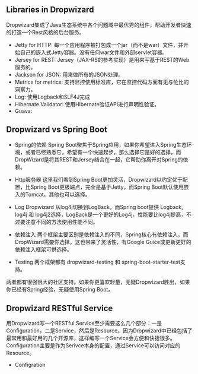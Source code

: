 ## Libraries in Dropwizard
Dropwizard集成了Java生态系统中各个问题域中最优秀的组件，帮助开发者快速的打造一个Rest风格的后台服务。
- Jetty for HTTP: 每一个应用程序被打包成一个jar（而不是war）文件，并开始自己的嵌入式Jetty容器。没有任何war文件和外部servlet容器。
- Jersey for REST: Jersey（JAX-RS的参考实现）是用来写基于REST的Web服务的。
- Jackson for JSON: 用来做所有的JSON处理。
- Metrics for metrics: 支持监控使用标准库，它在监控代码方面有无与伦比的洞察力。
- Log: 使用Logback和SLF4J完成
- Hibernate Validator: 使用Hibernate验证API进行声明性验证。
- Guava:


## Dropwizard vs Spring Boot
- Spring的依赖
Spring Boot聚焦于Spring应用，如果你希望进入Spring生态环境，或者已经熟悉它，希望有一个快速起步，那么选择它是好的选择，而DropWizard是将其REST和Jersey结合在一起，它帮助你离开对Spring的依赖。

- Http服务器
这里我们看到Spring Boot更加灵活，Dropwizard以约定优于配置，比Spring Boot更极端点，完全是基于Jetty，而Spring Boot默认使用嵌入的Tomcat，其他也可以选择。

- Log
Dropwizard 从log4j切换到LogBack，而Spring boot提供 Logback, log4j 和 log4j2选择，LogBack是一个更好的Log4j，性能要比log4j提高，不过要注意不同的方法使用性能不同。

- 依赖注入
两个框架主要区别是依赖注入的不同，Spring核心有依赖注入，而DropWizard需要你选择，这也带来了灵活性，有Google Guice或更新更好的依赖注入框架可供选择。

- Testing
两个框架都有 dropwizard-testing 和 spring-boot-starter-test支持。

两者都有很强很大的社区支持。如果你更喜欢轻量，无疑Dropwizard胜出，如果你已经有Spring经验，无疑使用Spring Boot。


## Dropwizard RESTful Service
用Dropwizard写一个RESTful Service至少需要这么几个部分：一是Configuration，二是Service，然后是Resource。因为Dropwizard中已经包括了最常用和最好用的几个开源库，这样编写一个Service会方便和快捷很多。Configuration主要是作为Serivce本身的配置，通过Service可以访问对应的Resource。
- Configration

